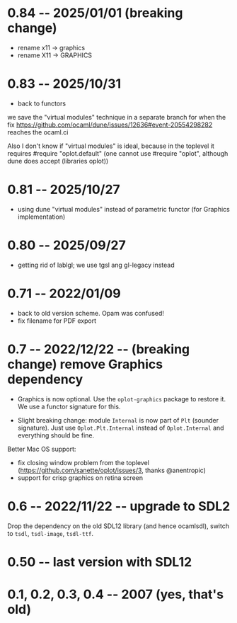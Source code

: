 # 0.84 -- 2025/01/01 (breaking change)

* rename x11 -> graphics
* rename X11 -> GRAPHICS

# 0.83 -- 2025/10/31

* back to functors

we save the "virtual modules" technique in a separate branch for when
the fix https://github.com/ocaml/dune/issues/12636#event-20554298282
reaches the ocaml.ci

Also I don't know if "virtual modules" is ideal, because in the
toplevel it requires #require "oplot.default" (one cannot use #require
"oplot", although dune does accept (libraries oplot))

# 0.81 -- 2025/10/27

* using dune "virtual modules" instead of parametric functor (for Graphics implementation)

# 0.80 -- 2025/09/27

* getting rid of lablgl; we use tgsl ang gl-legacy instead

# 0.71 -- 2022/01/09

* back to old version scheme. Opam was confused!
* fix filename for PDF export

# 0.7 -- 2022/12/22 -- (breaking change) remove Graphics dependency

* Graphics is now optional. Use the `oplot-graphics` package to restore it.
We use a functor signature for this.

* Slight breaking change: module `Internal` is now part of `Plt`
(sounder signature). Just use `Oplot.Plt.Internal` instead of
`Oplot.Internal` and everything should be fine.

Better Mac OS support:
* fix closing window problem from the toplevel
  (https://github.com/sanette/oplot/issues/3, thanks @anentropic)
* support for crisp graphics on retina screen

# 0.6 -- 2022/11/22 -- upgrade to SDL2

Drop the dependency on the old SDL12 library (and hence ocamlsdl),
switch to `tsdl`, `tsdl-image`, `tsdl-ttf`.

# 0.50 -- last version with SDL12

# 0.1, 0.2, 0.3, 0.4 -- 2007 (yes, that's old)
